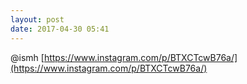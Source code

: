 ```yaml
---
layout: post
date: 2017-04-30 05:41
---
```

@ismh [https://www.instagram.com/p/BTXCTcwB76a/](https://www.instagram.com/p/BTXCTcwB76a/)
